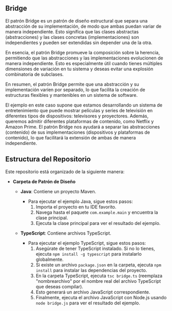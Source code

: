 ## Bridge

El patrón Bridge es un patrón de diseño estructural que separa una abstracción de su implementación, de modo que ambas puedan variar de manera independiente. Esto significa que las clases abstractas (abstracciones) y las clases concretas (implementaciones) son independientes y pueden ser extendidas sin depender una de la otra.

En esencia, el patrón Bridge promueve la composición sobre la herencia, permitiendo que las abstracciones y las implementaciones evolucionen de manera independiente. Esto es especialmente útil cuando tienes múltiples dimensiones de variación en tu sistema y deseas evitar una explosión combinatoria de subclases.

En resumen, el patrón Bridge permite que una abstracción y su implementación varíen por separado, lo que facilita la creación de estructuras flexibles y mantenibles en un sistema de software.

El ejemplo en este caso supone que estamos desarrollando un sistema de entretenimiento que puede mostrar películas y series de televisión en diferentes tipos de dispositivos: televisores y proyectores. Además, queremos admitir diferentes plataformas de contenido, como Netflix y Amazon Prime. El patrón Bridge nos ayudará a separar las abstracciones (contenido) de sus implementaciones (dispositivos y plataformas de contenido), lo que facilitará la extensión de ambas de manera independiente.



## Estructura del Repositorio

Este repositorio está organizado de la siguiente manera:

- **Carpeta de Patrón de Diseño**
  - **Java**: Contiene un proyecto Maven.
    - Para ejecutar el ejemplo Java, sigue estos pasos:
      1. Importa el proyecto en tu IDE favorito.
      2. Navega hasta el paquete `com.example.main` y encuentra la clase principal.
      3. Ejecuta la clase principal para ver el resultado del ejemplo.

  - **TypeScript**: Contiene archivos TypeScript.
    - Para ejecutar el ejemplo TypeScript, sigue estos pasos:
      1. Asegúrate de tener TypeScript instalado. Si no lo tienes, ejecuta `npm install -g typescript` para instalarlo globalmente.
      2. Si existe un archivo `package.json` en la carpeta, ejecuta `npm install` para instalar las dependencias del proyecto.
      3. En la carpeta TypeScript, ejecuta `tsc bridge.ts` (reemplaza "nombrearchivo" por el nombre real del archivo TypeScript que deseas compilar).
      4. Esto generará un archivo JavaScript correspondiente.
      5. Finalmente, ejecuta el archivo JavaScript con Node.js usando `node bridge.js` para ver el resultado del ejemplo.
